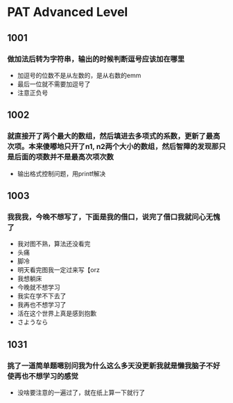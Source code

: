 # PAT Advanced Level

## 1001
### 做加法后转为字符串，输出的时候判断逗号应该加在哪里
- 加逗号的位数不是从左数的，是从右数的emm
- 最后一位就不需要加逗号了
- 注意正负号

## 1002
### 就直接开了两个最大的数组，然后填进去多项式的系数，更新了最高次项。本来傻嘟地只开了n1, n2两个大小的数组，然后智障的发现那只是后面的项数并不是最高次项次数
- 输出格式控制问题，用printf解决

## 1003
### 我我我，今晚不想写了，下面是我的借口，说完了借口我就问心无愧了
- 我对图不熟，算法还没看完
- 头痛
- 脚冷
- 明天看完图我一定过来写【orz
- 我想躺床
- 今晚就不想学习
- 我实在学不下去了
- 我再也不想学习了
- 活在这个世界上真是感到抱歉
- さようなら

## 1031
### 挑了一道简单题嗯别问我为什么这么多天没更新我就是懒我脑子不好使再也不想学习的感觉
- 没啥要注意的一遍过了，就在纸上算一下就行了
